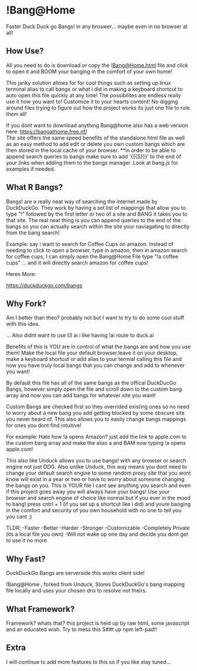 # !Bang@Home

Faster Duck Duck go Bangs! in any broswer... maybe even in no browser at all!


## How Use? 
All you need to do is download or copy the !Bang@Home.html file and click to open it and BOOM your banging in the comfort of your own home!

This janky solution allows for for cool things such as setting up linux terminal alias to call bangs or what i did in making a keyboard shortcut to auto open this file quickly at any time!
The possibilites are endless really use it how you want to! Customize it to your hearts content! No digging around files trying to figure out how the project works its just one file to rule them all!

If you dont want to download anything Bang@home also has a web version here: https://bangathome.free.nf/  
The site  offers  the same speed benefits of the standalone html file as well as an easy method to add edit or delete you own custom bangs which are then stored in the local cache of your browser.
**in order to be able to append search queries to bangs make sure to add '{{{S}}}' to the end of your links when adding them to the bangs manager. Look at bang.js for examples if needed.



## What R Bangs?

Bangs! are a really neat way of searching the internet made by DuckDuckGo.
They work by having a set list of mappings that allow you to type "!" followed by the first letter or two of a site and BANG it takes you to that site. The real neat thing is you can append queries to the end of the bangs so you can actually search within the site your naviagating to directly from the bang search! 

Example: say i want to search for Coffee Cups on amazon. Instead of needing to click to open a browser, type in amazon, then in amazon search for coffee cups,  I can simply open the Bang@Home File type "!a coffee cups" ... and it will  directly search amazon for coffee cups!

Heres More: 

https://duckduckgo.com/bangs


## Why Fork?

Am I better than theo? probably not but I want to try to do some cool stuff with this idea.

... Also didnt want to use t3 ai i like having !ai route to duck.ai

Benefits of this is YOU are in control of what the bangs are and how you use them! Make the local file your default browser,leave it on your desktop, make a keyboard shortcut  or add alias to your termial calling this file and now you have truly local bangs that you can change and add to whenever you want!

By default this file has all of the same bangs as the offical DuckDucGo Bangs, however simply open the file and scroll down to the custom bang array and now you can add bangs for whatever site you want! 

Custom Bangs are checked first so they overrided existing ones so no need to worry about a new bang you add getting blocked by some obscure site you never heard of. This also allows you to easily change bangs mappings for ones you dont find intuitive!

For example: Hate how !a opens Amazon? just add the link to apple.com to the custom bang array and make the alias a and BAM now typing !a opens apple.com!

This also like Unduck allows you to use bangs! with any browser or search engine not just DDG. Also unlike Unduck, this way means you dont need to change your default search engine to some random proxy site that you wont know will exist in a year or two or have to worry about someone changing the bangs on you. This is YOUR file I cant see anything you search and even if this project goes away you will always have your bangs! Use your browser and search engine of choice like normal but if you ever in the mood to bang! press cntrl + 1 (if you set up a shortcut like i did)  and youre banging in the comfort and security of you own household with no one to tell you you cant ;)

TLDR;
-Faster
-Better
-Harder
-Stronger
-Customizable
-Completely Private (its a local file you own)
-Will not wake up one day and decide you dont get to use it no more




## Why Fast?

DuckDuckGo Bangs are serverside this works client side!

!Bang@Home , forked from Unduck, Stores DuckDuckGo's bang mapping file locally and uses your chosen dns to resolve not theirs. 

## What Framework?
Framework? whats that? this project is held up by raw html, some javascript and an educated wish. Try to mess this S##t up npm left-pad!!


## Extra
I will continue to add more features to this so if you like stay tuned...



